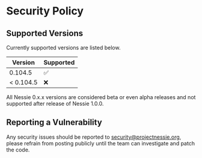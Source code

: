 # Security Policy

## Supported Versions

Currently supported versions are listed below.

| Version  | Supported          |
|----------|--------------------|
| 0.104.5   | :white_check_mark: |
| < 0.104.5 | :x:                |

All Nessie 0.x.x versions are considered beta or even alpha releases and not supported after
release of Nessie 1.0.0.

## Reporting a Vulnerability

Any security issues should be reported to security@projectnessie.org, please refrain from posting publicly until the team can investigate and patch the code.
